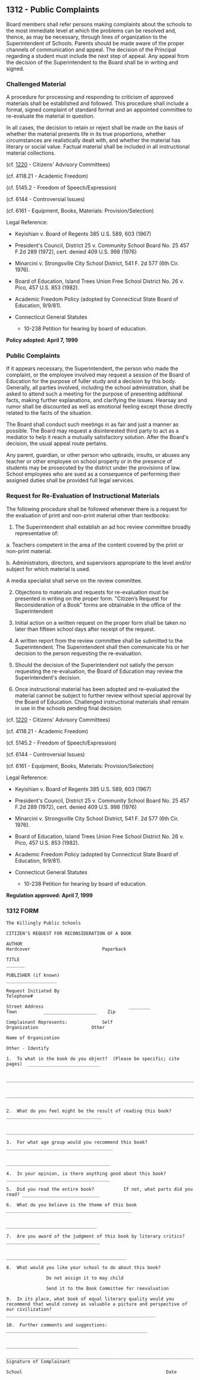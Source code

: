 ## 1312 - Public Complaints

Board members shall refer persons making complaints about the schools to the most immediate level at which the problems can be resolved and, thence, as may be necessary, through lines of organization to the Superintendent of Schools. Parents should be made aware of the proper channels of communication and appeal. The decision of the Principal regarding a student must include the next step of appeal. Any appeal from the decision of the Superintendent to the Board shall be in writing and signed.

### Challenged Material

A procedure for processing and responding to criticism of approved materials shall be established and followed. This procedure shall include a formal, signed complaint of standard format and an appointed committee to re-evaluate the material in question.

In all cases, the decision to retain or reject shall be made on the basis of whether the material presents life in its true proportions, whether circumstances are realistically dealt with, and whether the material has literary or social value. Factual material shall be included in all instructional material collections.

(cf. [1220](1220.md) - Citizens' Advisory Committees)

(cf. 4118.21 - Academic Freedom)

(cf. 5145.2 - Freedom of Speech/Expression)

(cf. 6144 - Controversial Issues)

(cf. 6161 - Equipment, Books, Materials: Provision/Selection)

Legal Reference:   

* Keyishian v. Board of Regents 385 U.S. 589, 603 (1967)

* President's Council, District 25 v. Community School Board No. 25 457 F.2d 289 (1972), cert. denied 409 U.S. 998 (1976)

* Minarcini v. Strongsville City School District, 541 F. 2d 577 (6th  Cir. 1976).

* Board of Education, Island Trees Union Free School District No. 26  v. Pico, 457 U.S. 853 (1982).

* Academic Freedom Policy (adopted by Connecticut State Board of Education, 9/9/81).

* Connecticut General Statutes

  * 10-238 Petition for hearing by board of education.

**Policy adopted:  April 7, 1999**

### Public Complaints

If it appears necessary, the Superintendent, the person who made the complaint, or the employee involved may request a session of the Board of Education for the purpose of fuller study and a decision by this body.  Generally, all parties involved, including the school administration, shall be asked to attend such a meeting for the purpose of presenting additional facts, making further explanations, and clarifying the issues. Hearsay and rumor shall be discounted as well as emotional feeling except those directly related to the facts of the situation.

The Board shall conduct such meetings in as fair and just a manner as possible.  The Board may request a disinterested third party to act as a mediator to help it reach a mutually satisfactory solution.  After the Board's decision, the usual appeal route pertains.

Any parent, guardian, or other person who upbraids, insults, or abuses any teacher or other employee on school property or in the presence of students may be prosecuted by the district under the provisions of law.  School employees who are sued as a consequence of performing their assigned duties shall be provided full legal services.

### Request for Re-Evaluation of Instructional Materials

The following procedure shall be followed whenever there is a request for the evaluation of print and non-print material other than textbooks:

1.  The Superintendent shall establish an ad hoc review committee broadly representative of:

  a.  Teachers competent in the area of the content covered by the print or non-print material.

  b.  Administrators, directors, and supervisors appropriate to the level and/or subject for which material is used.

A media specialist shall serve on the review committee.

2.  Objections to materials and requests for re-evaluation must be presented in writing on the proper form. "Citizen’s Request for Reconsideration of a Book" forms are obtainable in the office of the Superintendent

3.  Initial action on a written request on the proper form shall be taken no later than fifteen school days after receipt of the request.

4.  A written report from the review committee shall be submitted to the Superintendent. The Superintendent shall then communicate his or her decision to the person requesting the re-evaluation.

5.  Should the decision of the Superintendent not satisfy the person requesting the re-evaluation, the Board of Education may review the Superintendent's decision.

6.  Once instructional material has been adopted and re-evaluated the material cannot be subject to further review without special approval by the Board of Education.  Challenged instructional materials shall remain in use in the schools pending final decision.

(cf. [1220](1220.md) - Citizens' Advisory Committees)

(cf. 4118.21 - Academic Freedom)

(cf. 5145.2 - Freedom of Speech/Expression)

(cf. 6144 - Controversial Issues)

(cf. 6161 - Equipment, Books, Materials: Provision/Selection)

Legal Reference:

* Keyishian v. Board of Regents 385 U.S. 589, 603 (1967)

* President's Council, District 25 v. Community School Board No. 25 457 F.2d 289 (1972), cert. denied 409 U.S. 998 (1976)

* Minarcini v. Strongsville City School District, 541 F. 2d 577 (6th  Cir. 1976).

* Board of Education, Island Trees Union Free School District No. 26  v. Pico, 457 U.S. 853 (1982).

* Academic Freedom Policy (adopted by Connecticut State Board of Education, 9/9/81).

* Connecticut General Statutes

  * 10-238 Petition for hearing by board of education.

**Regulation approved:  April 7, 1999**

### 1312 FORM

```
The Killingly Public Schools

CITIZEN'S REQUEST FOR RECONSIDERATION OF A BOOK

AUTHOR                                                                  Hardcover                           Paperback                               

TITLE                                                                                                                                                                  _______

PUBLISHER (if known)                                                                      ___________________

Request Initiated By                                                                Telephone#                                                            

Street Address                                ________                  Town          ____________________    Zip                  

Complainant Represents:             Self                              Organization                    Other

Name of Organization                                                                                                                                            

Other - Identify                                                                                                                                                     

1.  To what in the book do you object?  (Please be specific; cite pages)  ___________________________

  _________________________________________________________________________________

  _________________________________________________________________________________

                                                                                                                                                                                                                                                  2.  What do you feel might be the result of reading this book?   ____________________________________

  ___________________________________________________________________________________

3.  For what age group would you recommend this book? ________________________________________

                                                                                           _______________________________________

4.  In your opinion, is there anything good about this book?  _______________________________________

5.  Did you read the entire book?           If not, what parts did you read? _____________________________

6.  What do you believe is the theme of this book _______________________________________________

                                                                                                     __________________________________

7.  Are you award of the judgment of this book by literary critics? ___________________________________

                                                                               _____________________________________________

8.  What would you like your school to do about this book?

               Do not assign it to may child

               Send it to the Book Committee for reevaluation

9.  In its place, what book of equal literary quality would you recommend that would convey as valuable a picture and perspective of our civilization?  ________________________________________________________

10.  Further comments and suggestions: _____________________________________________________

                                                                                                                 ___________________________

____________________________________________________________________________________
Signature of Complainant                                                                                                         

School                                                      Date                                                  
```